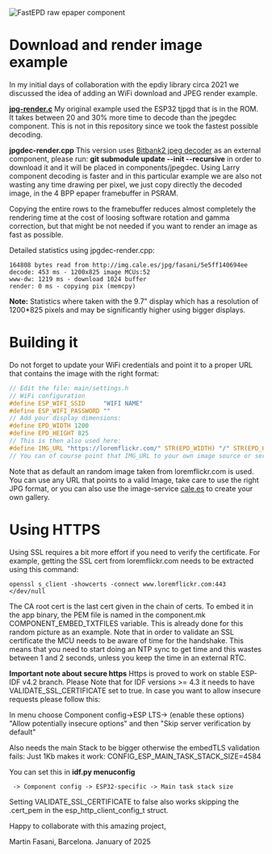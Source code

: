 ![FastEPD raw epaper component](https://github.com/user-attachments/assets/9c59164f-326c-46bf-b210-54b0e4d35c57)

Download and render image example
=================================

In my initial days of collaboration with the epdiy library circa 2021 we discussed  the idea of adding an WiFi download and JPEG render example.

  **[jpg-render.c](https://github.com/vroland/epdiy/blob/main/examples/www-image/main/jpg-render.c)**
  My original example used the ESP32 tjpgd that is in the ROM. It takes between 20 and 30% more time to decode than the jpegdec component. This is not in this repository since we took the fastest possible decoding.
  
  **jpgdec-render.cpp**
  This version uses [Bitbank2 jpeg decoder](https://github.com/bitbank2/JPEGDEC) as an external component, please run: **git submodule update --init --recursive**
  in order to download it and it will be placed in components/jpegdec. Using Larry component decoding is faster and in this particular example we are also not wasting any time drawing per pixel, we just copy directly the decoded image, in the 4 BPP epaper framebuffer in PSRAM.
  
  Copying the entire rows to the framebuffer reduces almost completely the rendering time at the cost of loosing software rotation and gamma correction, but that might be not needed if you want to render an image as fast as possible.

Detailed statistics using jpgdec-render.cpp:

```
164808 bytes read from http://img.cale.es/jpg/fasani/5e5ff140694ee
decode: 453 ms - 1200x825 image MCUs:52 
www-dw: 1219 ms - download 1024 buffer
render: 0 ms - copying pix (memcpy)
```

**Note:** Statistics where taken with the 9.7" display which has a resolution of 1200*825 pixels and may be significantly higher using bigger displays.

Building it
===========

Do not forget to update your WiFi credentials and point it to a proper URL that contains the image with the right format:

```c
// Edit the file: main/settings.h
// WiFi configuration
#define ESP_WIFI_SSID     "WIFI NAME"
#define ESP_WIFI_PASSWORD ""
// Add your display dimensions:
#define EPD_WIDTH 1200
#define EPD_HEIGHT 825
// This is then also used here:
#define IMG_URL "https://loremflickr.com/" STR(EPD_WIDTH) "/" STR(EPD_HEIGHT)
// You can of course point that IMG_URL to your own image source or service
```

Note that as default an random image taken from loremflickr.com is used. You can use any URL that points to a valid Image, take care to use the right JPG format, or you can also use the image-service [cale.es](https://cale.es) to create your own gallery.

Using HTTPS
===========

Using SSL requires a bit more effort if you need to verify the certificate. For example, getting the SSL cert from loremflickr.com needs to be extracted using this command:

    openssl s_client -showcerts -connect www.loremflickr.com:443 </dev/null

The CA root cert is the last cert given in the chain of certs.
To embed it in the app binary, the PEM file is named in the component.mk COMPONENT_EMBED_TXTFILES variable. This is already done for this random picture as an example. 
Note that in order to validate an SSL certificate the MCU needs to be aware of time for the handshake. This means that you need to start doing an NTP sync to get time and this wastes between 1 and 2 seconds, unless you keep the time in an external RTC.

**Important note about secure https**
Https is proved to work on stable ESP-IDF v4.2 branch. Please Note that for IDF versions >= 4.3 it needs to have VALIDATE_SSL_CERTIFICATE set to true. 
In case you want to allow insecure requests please follow this:

 In menu choose Component config->ESP LTS-> (enable these options) "Allow potentially insecure options" and then "Skip server verification by default"

Also needs the main Stack to be bigger otherwise the embedTLS validation fails:
Just 1Kb makes it work: 
CONFIG_ESP_MAIN_TASK_STACK_SIZE=4584

You can set this in **idf.py menuconfig**

     -> Component config -> ESP32-specific -> Main task stack size

Setting VALIDATE_SSL_CERTIFICATE to false also works skipping the .cert_pem in the esp_http_client_config_t struct. 


Happy to collaborate with this amazing project,

Martin Fasani, 
Barcelona. January of 2025

